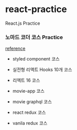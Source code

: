 # react-practice
React.js Practice

### 노마드 코더 코스 Practice
[reference](https://nomadcoders.co/courses)

- styled component 코스

- 실전형 리액트 Hooks 10개 코스

- 리엑트 16 코스

- movie-app 코스

- movie graphql 코스

- react redux 코스

- vanila redux 코스